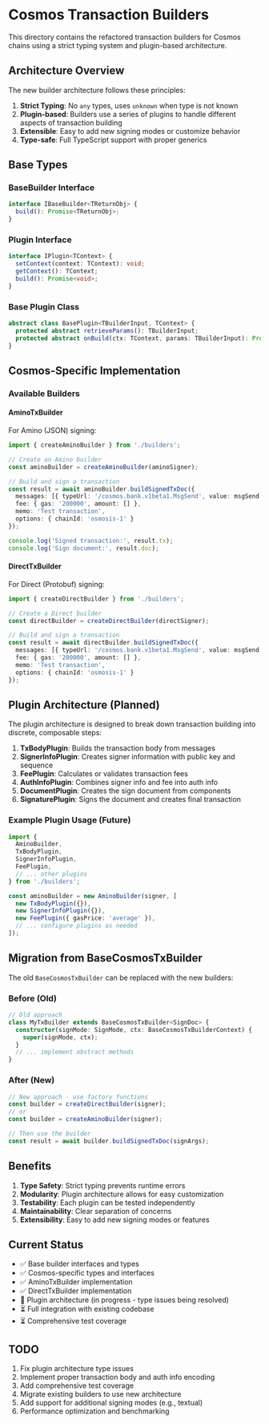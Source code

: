 # Cosmos Transaction Builders

This directory contains the refactored transaction builders for Cosmos chains using a strict typing system and plugin-based architecture.

## Architecture Overview

The new builder architecture follows these principles:

1. **Strict Typing**: No `any` types, uses `unknown` when type is not known
2. **Plugin-based**: Builders use a series of plugins to handle different aspects of transaction building
3. **Extensible**: Easy to add new signing modes or customize behavior
4. **Type-safe**: Full TypeScript support with proper generics

## Base Types

### BaseBuilder Interface
```typescript
interface IBaseBuilder<TReturnObj> {
  build(): Promise<TReturnObj>;
}
```

### Plugin Interface
```typescript
interface IPlugin<TContext> {
  setContext(context: TContext): void;
  getContext(): TContext;
  build(): Promise<void>;
}
```

### Base Plugin Class
```typescript
abstract class BasePlugin<TBuilderInput, TContext> {
  protected abstract retrieveParams(): TBuilderInput;
  protected abstract onBuild(ctx: TContext, params: TBuilderInput): Promise<void>;
}
```

## Cosmos-Specific Implementation

### Available Builders

#### AminoTxBuilder
For Amino (JSON) signing:

```typescript
import { createAminoBuilder } from './builders';

// Create an Amino builder
const aminoBuilder = createAminoBuilder(aminoSigner);

// Build and sign a transaction
const result = await aminoBuilder.buildSignedTxDoc({
  messages: [{ typeUrl: '/cosmos.bank.v1beta1.MsgSend', value: msgSend }],
  fee: { gas: '200000', amount: [] },
  memo: 'Test transaction',
  options: { chainId: 'osmosis-1' }
});

console.log('Signed transaction:', result.tx);
console.log('Sign document:', result.doc);
```

#### DirectTxBuilder
For Direct (Protobuf) signing:

```typescript
import { createDirectBuilder } from './builders';

// Create a Direct builder
const directBuilder = createDirectBuilder(directSigner);

// Build and sign a transaction
const result = await directBuilder.buildSignedTxDoc({
  messages: [{ typeUrl: '/cosmos.bank.v1beta1.MsgSend', value: msgSend }],
  fee: { gas: '200000', amount: [] },
  memo: 'Test transaction',
  options: { chainId: 'osmosis-1' }
});
```

## Plugin Architecture (Planned)

The plugin architecture is designed to break down transaction building into discrete, composable steps:

1. **TxBodyPlugin**: Builds the transaction body from messages
2. **SignerInfoPlugin**: Creates signer information with public key and sequence
3. **FeePlugin**: Calculates or validates transaction fees
4. **AuthInfoPlugin**: Combines signer info and fee into auth info
5. **DocumentPlugin**: Creates the sign document from components
6. **SignaturePlugin**: Signs the document and creates final transaction

### Example Plugin Usage (Future)
```typescript
import {
  AminoBuilder,
  TxBodyPlugin,
  SignerInfoPlugin,
  FeePlugin,
  // ... other plugins
} from './builders';

const aminoBuilder = new AminoBuilder(signer, [
  new TxBodyPlugin({}),
  new SignerInfoPlugin({}),
  new FeePlugin({ gasPrice: 'average' }),
  // ... configure plugins as needed
]);
```

## Migration from BaseCosmosTxBuilder

The old `BaseCosmosTxBuilder` can be replaced with the new builders:

### Before (Old)
```typescript
// Old approach
class MyTxBuilder extends BaseCosmosTxBuilder<SignDoc> {
  constructor(signMode: SignMode, ctx: BaseCosmosTxBuilderContext) {
    super(signMode, ctx);
  }
  // ... implement abstract methods
}
```

### After (New)
```typescript
// New approach - use factory functions
const builder = createDirectBuilder(signer);
// or
const builder = createAminoBuilder(signer);

// Then use the builder
const result = await builder.buildSignedTxDoc(signArgs);
```

## Benefits

1. **Type Safety**: Strict typing prevents runtime errors
2. **Modularity**: Plugin architecture allows for easy customization
3. **Testability**: Each plugin can be tested independently
4. **Maintainability**: Clear separation of concerns
5. **Extensibility**: Easy to add new signing modes or features

## Current Status

- ✅ Base builder interfaces and types
- ✅ Cosmos-specific types and interfaces
- ✅ AminoTxBuilder implementation
- ✅ DirectTxBuilder implementation
- 🚧 Plugin architecture (in progress - type issues being resolved)
- ⏳ Full integration with existing codebase
- ⏳ Comprehensive test coverage

## TODO

1. Fix plugin architecture type issues
2. Implement proper transaction body and auth info encoding
3. Add comprehensive test coverage
4. Migrate existing builders to use new architecture
5. Add support for additional signing modes (e.g., textual)
6. Performance optimization and benchmarking